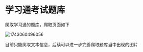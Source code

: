 # 学习通考试题库
爬取学习通的题库，爬取页面如下

![1743060496056](https://github.com/user-attachments/assets/3f152a5e-6770-4b60-b531-f45a2c43bbaf)

目前只能爬取文本信息，后续可以进一步完善爬取题库当中出现的图片
